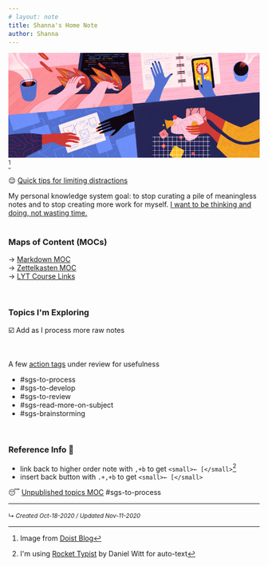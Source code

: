```yaml
---
# layout: note
title: Shanna's Home Note
author: Shanna
---
```


<img src="shanna-fyi/images/doist-eisenhower-matrix-800px.png"> [^1]

😌 [Quick tips for limiting distractions](zk-public/tips-for-focusing-on-thinking)

My personal knowledge system goal: to stop curating a pile of meaningless notes and to stop creating more work for myself. <ins>I want to be thinking and doing, not wasting time.</ins>  
<br>


### Maps of Content (MOCs)

→ [Markdown MOC](zk-public/-markdown.md) <br>
→ [Zettelkasten MOC](zk-public/-zettelkasten.md) <br>
→ [LYT Course Links](zk-public/-lyt-workshop-map.md) 

<br>

### Topics I'm Exploring
☑️ Add as I process more raw notes

<br>

A few [action tags](-Action%20Tags.md) under review for usefulness

- #sgs-to-process 
- #sgs-to-develop 
- #sgs-to-review 
- #sgs-read-more-on-subject 
- #sgs-brainstorming 

<br>


### Reference Info 📌
- link back to higher order note with `,+b` to get `<small>← [</small>`[^2]
- insert back button with `.+,+b` to get `<small>← [</small>`

😴 [Unpublished topics MOC](zk-lyt-pks/mocs/private%20topics%20MOC.md) #sgs-to-process 


[^1]: Image from [Doist Blog](https://blog.doist.com/)
[^2]: I'm using [Rocket Typist](https://witt-software.com/rockettypist/) by Daniel Witt for auto-text


---

<small>↳ <i>Created Oct-18-2020 / Updated Nov-11-2020 </i></small>

